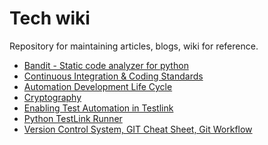 # Tech wiki
Repository for maintaining articles, blogs, wiki for reference.

* [Bandit - Static code analyzer for python](https://github.com/parthibann/My_wiki/wiki/Bandit---Static-code-analyzer-for-python)
* [Continuous Integration & Coding Standards](https://github.com/parthibann/My_wiki/wiki/Continuous-Integration-and-Coding-Standards)
* [Automation Development Life Cycle](https://github.com/parthibann/My_wiki/wiki/Automation-Development-Life-Cycle-(ADLC))
* [Cryptography](https://github.com/parthibann/My_wiki/wiki/Cryptography)
* [Enabling Test Automation in Testlink](https://github.com/parthibann/Python-TestLink-Runner/wiki/Enabling-Test-Automation-in-Testlink)
* [Python TestLink Runner](https://github.com/parthibann/Python-TestLink-Runner/wiki/How-to-use-Python-TestLink-Runner)
* [Version Control System, GIT Cheat Sheet, Git Workflow](https://github.com/parthibann/My_wiki/wiki/Version-Control-System-(GIT))
